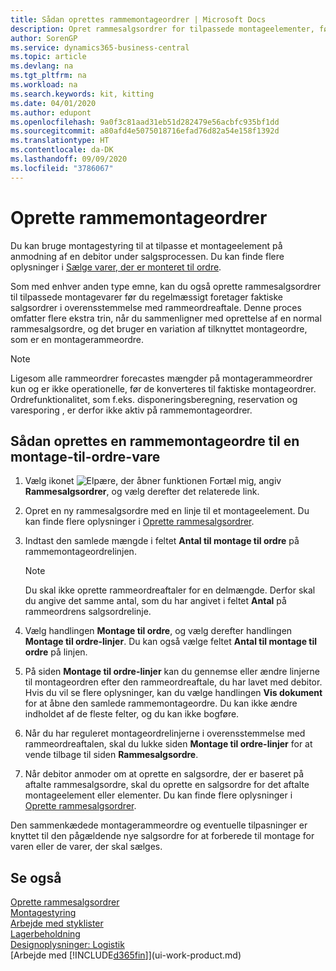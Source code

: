 ```yaml
---
title: Sådan oprettes rammemontageordrer | Microsoft Docs
description: Opret rammesalgsordrer for tilpassede montageelementer, før du regelmæssigt opretter de faktiske salgsordrer i overensstemmelse med rammeordreaftalen.
author: SorenGP
ms.service: dynamics365-business-central
ms.topic: article
ms.devlang: na
ms.tgt_pltfrm: na
ms.workload: na
ms.search.keywords: kit, kitting
ms.date: 04/01/2020
ms.author: edupont
ms.openlocfilehash: 9a0f3c81aad31eb51d282479e56acbfc935bf1dd
ms.sourcegitcommit: a80afd4e5075018716efad76d82a54e158f1392d
ms.translationtype: HT
ms.contentlocale: da-DK
ms.lasthandoff: 09/09/2020
ms.locfileid: "3786067"
---
```

# <a name="create-blanket-assembly-orders"></a>Oprette rammemontageordrer
Du kan bruge montagestyring til at tilpasse et montageelement på anmodning af en debitor under salgsprocessen. Du kan finde flere oplysninger i [Sælge varer, der er monteret til ordre](assembly-how-to-sell-items-assembled-to-order.md).  

 Som med enhver anden type emne, kan du også oprette rammesalgsordrer til tilpassede montagevarer før du regelmæssigt foretager faktiske salgsordrer i overensstemmelse med rammeordreaftale. Denne proces omfatter flere ekstra trin, når du sammenligner med oprettelse af en normal rammesalgsordre, og det bruger en variation af tilknyttet montageordre, som er en montagerammeordre.

> [!NOTE]  
>  Ligesom alle rammeordrer forecastes mængder på montagerammeordrer kun og er ikke operationelle, før de konverteres til faktiske montageordrer. Ordrefunktionalitet, som f.eks. disponeringsberegning, reservation og varesporing , er derfor ikke aktiv på rammemontageordrer.  

## <a name="to-create-a-blanket-assembly-order-for-an-assemble-to-order-item"></a>Sådan oprettes en rammemontageordre til en montage\-til\-ordre-vare  
1. Vælg ikonet ![Elpære, der åbner funktionen Fortæl mig](media/ui-search/search_small.png "Fortæl mig, hvad du vil foretage dig"), angiv **Rammesalgsordrer**, og vælg derefter det relaterede link.  
2. Opret en ny rammesalgsordre med en linje til et montageelement. Du kan finde flere oplysninger i [Oprette rammesalgsordrer](sales-how-to-create-blanket-sales-orders.md).  
3. Indtast den samlede mængde i feltet **Antal til montage til ordre** på rammemontageordrelinjen.

    > [!NOTE]  
    >  Du skal ikke oprette rammeordreaftaler for en delmængde. Derfor skal du angive det samme antal, som du har angivet i feltet **Antal** på rammeordrens salgsordrelinje.  

4. Vælg handlingen **Montage til ordre**, og vælg derefter handlingen **Montage til ordre-linjer**. Du kan også vælge feltet **Antal til montage til ordre** på linjen.  
5. På siden **Montage til ordre-linjer** kan du gennemse eller ændre linjerne til montageordren efter den rammeordreaftale, du har lavet med debitor. Hvis du vil se flere oplysninger, kan du vælge handlingen **Vis dokument** for at åbne den samlede rammemontageordre. Du kan ikke ændre indholdet af de fleste felter, og du kan ikke bogføre.  
6. Når du har reguleret montageordrelinjerne i overensstemmelse med rammeordreaftalen, skal du lukke siden **Montage til ordre-linjer** for at vende tilbage til siden **Rammesalgsordre**.  
7. Når debitor anmoder om at oprette en salgsordre, der er baseret på aftalte rammesalgsordre, skal du oprette en salgsordre for det aftalte montageelement eller elementer. Du kan finde flere oplysninger i [Oprette rammesalgsordrer](sales-how-to-create-blanket-sales-orders.md).

Den sammenkædede montagerammeordre og eventuelle tilpasninger er knyttet til den pågældende nye salgsordre for at forberede til montage for varen eller de varer, der skal sælges.  

## <a name="see-also"></a>Se også
[Oprette rammesalgsordrer](sales-how-to-create-blanket-sales-orders.md)  
[Montagestyring](assembly-assemble-items.md)  
[Arbejde med styklister](inventory-how-work-BOMs.md)  
[Lagerbeholdning](inventory-manage-inventory.md)  
[Designoplysninger: Logistik](design-details-warehouse-management.md)  
[Arbejde med [!INCLUDE[d365fin](includes/d365fin_md.md)]](ui-work-product.md)
